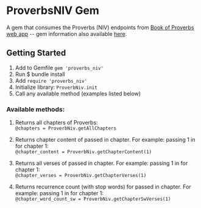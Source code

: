 # ProverbsNIV Gem
A gem that consumes the Proverbs (NIV) endpoints from [Book of Proverbs web app](http://bookofproverbs.herokuapp.com/api/v1) -- gem information also available [here](https://rubygems.org/gems/proverbs_niv).

## Getting Started
1. Add to Gemfile
 `gem 'proverbs_niv'`
2. Run $ bundle install
3. Add `require 'proverbs_niv'` 
4. Initialize library:
		`ProverbNiv.init`
5. Call any available method (examples listed below)

### Available methods:
1. Returns all chapters of Proverbs:<br>
	`@chapters = ProverbNiv.getAllChapters`

2. Returns chapter content of passed in chapter.
		For example: passing 1 in for chapter 1:<br>
		`@chapter_content = ProverbNiv.getChapterContent(1)`

3. Returns all verses of passed in chapter.
		For example: passing 1 in for chapter 1:<br>
		`@chapter_verses = ProverbNiv.getChapterVerses(1)`

4. Returns recurrence count (with stop words) for passed in chapter.
		For example: passing 1 in for chapter 1:<br>
		`@chapter_word_count_sw = ProverbNiv.getChapterSwVerses(1)`


